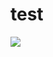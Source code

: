 # test

<img src="https://img.shields.io/badge/-JAVA%2011-00A7BB?style=for-the-badge&logo=java&logoColor=white">
